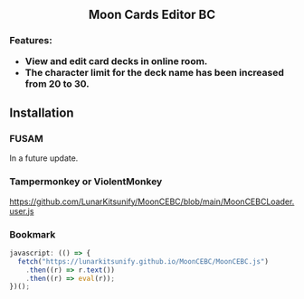 <h2 align="center">
  Moon Cards Editor BC
</h2>

<h3>
  Features:

- View and edit card decks in online room.
- The character limit for the deck name has been increased from 20 to 30.
</h3>

<h2>Installation</h2>

### FUSAM

In a future update.

### Tampermonkey or ViolentMonkey

https://github.com/LunarKitsunify/MoonCEBC/blob/main/MoonCEBCLoader.user.js

### Bookmark

```javascript
javascript: (() => {
  fetch("https://lunarkitsunify.github.io/MoonCEBC/MoonCEBC.js")
    .then((r) => r.text())
    .then((r) => eval(r));
})();
```
